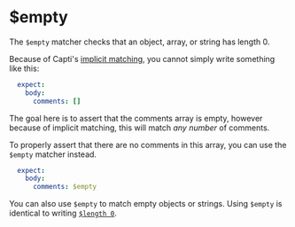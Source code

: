 # $empty

The `$empty` matcher checks that an object, array, or string has length 0.

Because of Capti's [implicit matching](../writing_tests.md#implicit-matching), you cannot simply write something like this:

```yaml
  expect:
    body:
      comments: []
```

The goal here is to assert that the comments array is empty, however because of implicit matching, this will match _any number_ of comments.

To properly assert that there are no comments in this array, you can use the `$empty` matcher instead.

```yaml
  expect:
    body:
      comments: $empty
```

You can also use `$empty` to match empty objects or strings. Using `$empty` is identical to writing [`$length 0`](./length.md).
